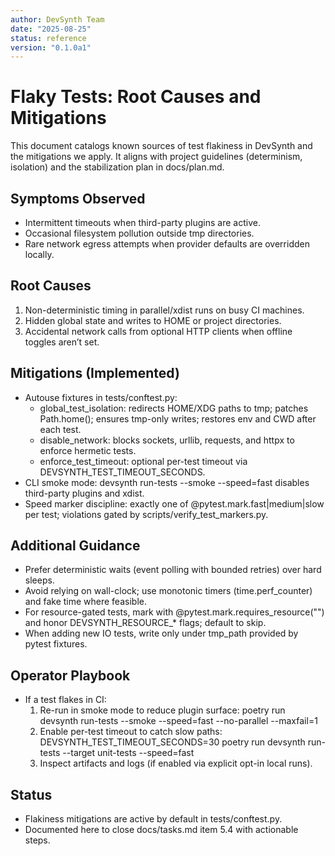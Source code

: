 ```yaml
---
author: DevSynth Team
date: "2025-08-25"
status: reference
version: "0.1.0a1"
---
```

# Flaky Tests: Root Causes and Mitigations

This document catalogs known sources of test flakiness in DevSynth and the mitigations we apply. It aligns with project guidelines (determinism, isolation) and the stabilization plan in docs/plan.md.

## Symptoms Observed
- Intermittent timeouts when third-party plugins are active.
- Occasional filesystem pollution outside tmp directories.
- Rare network egress attempts when provider defaults are overridden locally.

## Root Causes
1. Non-deterministic timing in parallel/xdist runs on busy CI machines.
2. Hidden global state and writes to HOME or project directories.
3. Accidental network calls from optional HTTP clients when offline toggles aren’t set.

## Mitigations (Implemented)
- Autouse fixtures in tests/conftest.py:
  - global_test_isolation: redirects HOME/XDG paths to tmp; patches Path.home(); ensures tmp-only writes; restores env and CWD after each test.
  - disable_network: blocks sockets, urllib, requests, and httpx to enforce hermetic tests.
  - enforce_test_timeout: optional per-test timeout via DEVSYNTH_TEST_TIMEOUT_SECONDS.
- CLI smoke mode: devsynth run-tests --smoke --speed=fast disables third-party plugins and xdist.
- Speed marker discipline: exactly one of @pytest.mark.fast|medium|slow per test; violations gated by scripts/verify_test_markers.py.

## Additional Guidance
- Prefer deterministic waits (event polling with bounded retries) over hard sleeps.
- Avoid relying on wall-clock; use monotonic timers (time.perf_counter) and fake time where feasible.
- For resource-gated tests, mark with @pytest.mark.requires_resource("<NAME>") and honor DEVSYNTH_RESOURCE_* flags; default to skip.
- When adding new IO tests, write only under tmp_path provided by pytest fixtures.

## Operator Playbook
- If a test flakes in CI:
  1. Re-run in smoke mode to reduce plugin surface:
     poetry run devsynth run-tests --smoke --speed=fast --no-parallel --maxfail=1
  2. Enable per-test timeout to catch slow paths:
     DEVSYNTH_TEST_TIMEOUT_SECONDS=30 poetry run devsynth run-tests --target unit-tests --speed=fast
  3. Inspect artifacts and logs (if enabled via explicit opt-in local runs).

## Status
- Flakiness mitigations are active by default in tests/conftest.py.
- Documented here to close docs/tasks.md item 5.4 with actionable steps.
